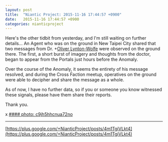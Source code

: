 ```yaml
---
layout: post
title:  "Niantic Project: 2015-11-16 17:44:57 +0900"
date:   2015-11-16 17:44:57 +0900
categories: nianticproject
---
```

Here's the other tidbit from yesterday, and I'm still waiting on further details... An Agent who was on the ground in New Taipei City shared that two messages from Dr. +[Oliver Lynton-Wolfe](https://plus.google.com/108200572857719809031 "") were observed on the ground there. The first, a short burst of imagery and thoughts from the doctor, began to appear from the Portals just hours before the Anomaly.

Over the course of the Anomaly, it seems the entirety of his message resolved, and during the Cross Faction meetup, operatives on the ground were able to decipher and share the message as a whole.

As of now, I have no further data, so if you or someone you know witnessed these signals, please have them share their reports.

Thank you.

x
[#### photo: c9jh5hhcnua72no](https://lh3.googleusercontent.com/-AhYQtiBZV-E/VkmXg6QtopI/AAAAAAAAhh4/YwTftcAEVGc/w800-h450/Message.jpg "")
- - -
[https://plus.google.com/+NianticProject/posts/4m1TgiVLkt4](https://plus.google.com/+NianticProject/posts/4m1TgiVLkt4)

